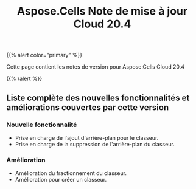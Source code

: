 ﻿---
title: Aspose.Cells Note de mise à jour Cloud 20.4
second_title: Aspose.Cells Cloud Documen
type: docs
url: /fr/aspose-cells-cloud-20-4-release-notes/
description: Aspose.Cells Cloud prend en charge Excel pour créer, convertir, fusionner, diviser, protéger, opération d'objet interne, etc.
weight: 50
---
{{% alert color="primary" %}} 

Cette page contient les notes de version pour Aspose.Cells Cloud 20.4

{{% /alert %}} 
## **Liste complète des nouvelles fonctionnalités et améliorations couvertes par cette version**
### **Nouvelle fonctionnalité**
- Prise en charge de l'ajout d'arrière-plan pour le classeur.
- Prise en charge de la suppression de l'arrière-plan du classeur.
### **Amélioration**
- Amélioration du fractionnement du classeur.
- Amélioration pour créer un classeur.




